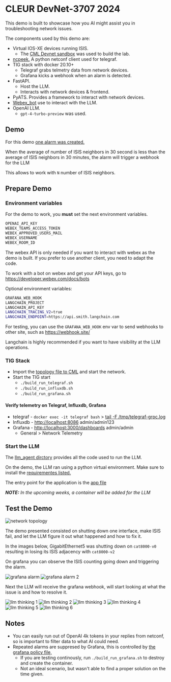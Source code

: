 # CLEUR DevNet-3707 2024

This demo is built to showcase how you AI might assist you in troubleshooting network issues.

The components used by this demo are:

- Virtual IOS-XE devices running ISIS.
  - The [CML Devnet sandbox](https://developer.cisco.com/site/sandbox/) was used to build the lab.
- [ncpeek.](https://github.com/jillesca/ncpeek) A python netconf client used for telegraf.
- TIG stack with docker 20.10+
  - Telegraf grabs telmetry data from network devices.
  - Grafana kicks a webhook when an alarm is detected.
- FastAPI.
  - Host the LLM.
  - Interacts with network devices & frontend.
- PyATS. Provides a framework to interact with network devices.
- [Webex_bot](https://github.com/fbradyirl/webex_bot) use to interact with the LLM.
- OpenAI LLM.
  - `gpt-4-turbo-preview` was used.

## Demo

For this demo [one alarm was created.](grafana/alerts.yaml)

When the average of number of ISIS neighbors in 30 second is less than the average of ISIS neighbors in 30 minutes, the alarm will trigger a webhook for the LLM

This allows to work with `N` number of ISIS neighbors.

## Prepare Demo

### Environment variables

For the demo to work, you **must** set the next environment variables.

```bash
OPENAI_API_KEY
WEBEX_TEAMS_ACCESS_TOKEN
WEBEX_APPROVED_USERS_MAIL
WEBEX_USERNAME
WEBEX_ROOM_ID
```

The webex API is only needed if you want to interact with webex as the demo is built. If you prefer to use another client, you need to adapt the code.

To work with a bot on webex and get your API keys, go to <https://developer.webex.com/docs/bots>

Optional environment variables:

```bash
GRAFANA_WEB_HOOK
LANGCHAIN_PROJECT
LANGCHAIN_API_KEY
LANGCHAIN_TRACING_V2=true
LANGCHAIN_ENDPOINT=https://api.smith.langchain.com
```

For testing, you can use the `GRAFANA_WEB_HOOK` env var to send webhooks to other site, such as <https://webhook.site/>

Langchain is highly recommended if you want to have visibility at the LLM operations.

### TIG Stack

- Import the [topology file to CML](cml/topology.yaml) and start the network.
- Start the TIG start
  - `./build_run_telegraf.sh`
  - `./build_run_influxdb.sh`
  - `./build_run_grafana.sh`

#### Verify telemetry on Telegraf, Influxdb, Grafana

- telegraf - `docker exec -it telegraf bash` > [tail -F /tmp/telegraf-grpc.log](telegraf/dockerfile#L30)
- Influxdb - <http://localhost:8086> admin/admin123
- Grafana - <http://localhost:3000/dashboards> admin/admin
  - General > Network Telemetry

### Start the LLM

The [llm_agent dirctory](llm_agent/) provides all the code used to run the LLM.

On the demo, the LLM ran using a python virtual environment. Make sure to install the [requirementes listed.](llm_agent/requirements.txt)

The entry point for the application is the [app file](llm_agent/app.py)

_**NOTE:** In the upcoming weeks, a container will be added for the LLM_

## Test the Demo

![network topology](/img/cml.png)

The demo presented consisted on shutting down one interface, make ISIS fail, and let the LLM figure it out what happened and how to fix it.

In the images below, GigabitEthernet5 was shutting down on `cat8000-v0` resulting in losing its ISIS adjacency with `cat8000-v2`

On grafana you can observe the ISIS counting going down and triggering the alarm.

![grafana alarm](img/grafana1.png)
![grafana alarm 2](img/grafana2.png)

Next the LLM will receive the grafana webhook, will start looking at what the issue is and how to resolve it.

![llm thinking 1](img/webex_bot1.png)
![llm thinking 2](img/webex_bot2.png)
![llm thinking 3](img/webex_bot3.png)
![llm thinking 4](img/webex_bot4.png)
![llm thinking 5](img/webex_bot5.png)
![llm thinking 6](img/webex_bot6.png)

## Notes

- You can easily run out of OpenAI 4k tokens in your replies from netconf, so is important to filter data to what AI could need.
- Repeated alarms are suppresed by Grafana, this is controlled by [the grafana policy file,](grafana/config/policies.yaml)
  - If you are testing continously, run `./build_run_grafana.sh` to destroy and create the container.
  - Not an ideal scenario, but wasn't able to find a proper solution on the time given.
